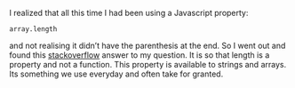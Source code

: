 I realized that all this time I had been using a Javascript property:

```
array.length
```

and not realising it didn’t have the parenthesis at the end. So I went out and found this [stackoverflow](http://stackoverflow.com/questions/9041723/why-no-after-length-in-javascript) answer to my question. It is so that length is a property and not a function. This property is available to strings and arrays. Its something we use everyday and often take for granted.
